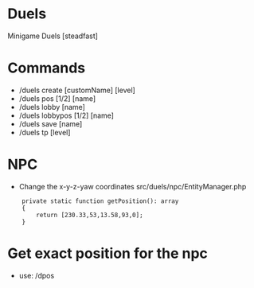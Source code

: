 # Duels
Minigame Duels [steadfast]

# Commands
- /duels create [customName] [level]
- /duels pos [1/2] [name]
- /duels lobby [name]
- /duels lobbypos [1/2] [name]
- /duels save [name]
- /duels tp [level]

# NPC
- Change the x-y-z-yaw coordinates src/duels/npc/EntityManager.php
```
    private static function getPosition(): array
    {
        return [230.33,53,13.58,93,0];
    }
```
# Get exact position for the npc
- use: /dpos
